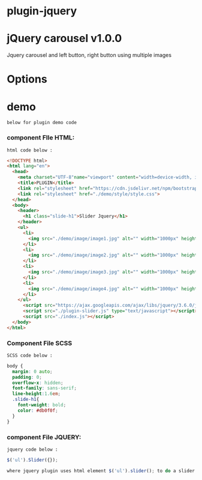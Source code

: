 # plugin-jquery

# jQuery carousel v1.0.0
Jquery carousel and left button, right button using multiple images

# Options

# demo 
`below for plugin demo code`

### component FIle HTML:

`html code below :`

```html
<!DOCTYPE html>
<html lang="en">
  <head>
    <meta charset="UTF-8"name="viewport" content="width=device-width, initial-scale=1.0" meta http-equiv="X-UA-Compatible" content="IE=edge">
    <title>PLUGIN</title>
    <link rel="stylesheet" href="https://cdn.jsdelivr.net/npm/bootstrap@5.2.0-beta1/dist/css/bootstrap.min.css  ">
    <link rel="stylesheet" href="./demo/style/style.css">
  </head>
  <body>
    <header>
      <h1 class="slide-h1">Slider Jquery</h1>
    </header>
    <ul>
      <li>
        <img src="./demo/image/image1.jpg" alt="" width="1000px" height="500px">
      </li>
      <li>
        <img src="./demo/image/image2.jpg" alt="" width="1000px" height="500px">
      </li>
      <li>
        <img src="./demo/image/image3.jpg" alt="" width="1000px" height="500px">
      </li>
      <li>
        <img src="./demo/image/image4.jpg" alt="" width="1000px" height="500px">
      </li>
    </ul>
      <script src="https://ajax.googleapis.com/ajax/libs/jquery/3.6.0/jquery.min.js"></script>
      <script src="./plugin-slider.js" type="text/javascript"></script>
      <script src="./index.js"></script>
  </body>
</html>

```
### Component File SCSS
`SCSS code below :`

```scss
body {
  margin: 0 auto;
  padding: 0;
  overflow-x: hidden;
  font-family: sans-serif;
  line-height:1.6em;
  .slide-h1{
    font-weight: bold;
    color: #db0f0f;
  }
}
```

### component File JQUERY:

`jquery code below :`


```javascript
$('ul').Slider({});
```


```javascript
where jquery plugin uses html element $('ul').slider(); to do a slider plugin, besides that its function is to automate image sliders.
```
